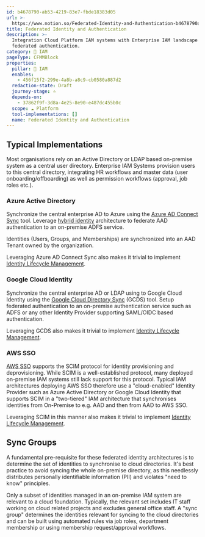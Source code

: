 ```yaml
---
id: b4678790-ab53-4219-83e7-fbde18383d05
url: >-
  https://www.notion.so/Federated-Identity-and-Authentication-b4678790ab53421983e7fbde18383d05
title: Federated Identity and Authentication
description: >-
  Integration Cloud Platform IAM systems with Enterprise IAM landscape incl.
  federated authentication. 
category: 🔐 IAM
pageType: CFMMBlock
properties:
  pillar: 🔐 IAM
  enables:
    - 456f15f2-299e-4a8b-a8c9-cb0580a887d2
  redaction-state: Draft
  journey-stage: ⭐️
  depends-on:
    - 37862f9f-3d8a-4e25-8e90-e487dc455b0c
  scope: ☁️ Platform
  tool-implementations: []
  name: Federated Identity and Authentication
---
```


## Typical Implementations

Most organisations rely on an Active Directory or LDAP based on-premise system as a central user directory. Enterprise IAM Systems provision users to this central directory, integrating HR workflows and master data (user onboarding/offboarding) as well as permission workflows (approval, job roles etc.).

### Azure Active Directory

Synchronize the central enterprise AD to Azure using the [Azure AD Connect Sync](https://docs.microsoft.com/en-us/azure/active-directory/hybrid/how-to-connect-sync-whatis) tool. Leverage [hybrid identity](https://docs.microsoft.com/en-us/azure/active-directory/hybrid/) architecture to federate AAD authentication to an on-premise ADFS service.

Identities (Users, Groups, and Memberships) are synchronized into an AAD Tenant owned by the organization.

Leveraging Azure AD Connect Sync also makes it trivial to implement [Identity Lifecycle Management](./identity-lifecycle-management.md).

### Google Cloud Identity

Synchronize the central enterprise AD or LDAP using to Google Cloud Identity using the [Google Cloud Directory Sync](https://support.google.com/a/answer/106368?hl=en) (GCDS) tool. Setup federated authentication to an on-premise authentication service such as ADFS or any other Identity Provider supporting SAML/OIDC based authentication.

Leveraging GCDS also makes it trivial to implement [Identity Lifecycle Management](./identity-lifecycle-management.md).

### AWS SSO

[AWS SSO](https://aws.amazon.com/single-sign-on/) supports the SCIM protocol for identity provisioning and deprovisioning. While SCIM is a well-established protocol, many deployed on-premise IAM systems still lack support for this protocol. Typical IAM architectures deploying AWS SSO therefore use a "cloud-enabled" Identity Provider such as Azure Active Directory or Google Cloud Identity that supports SCIM in a "two-tiered" IAM architecture that synchronises identities from On-Premise to e.g. AAD and then from AAD to AWS SSO.

Leveraging SCIM in this manner also makes it trivial to implement [Identity Lifecycle Management](./identity-lifecycle-management.md).

## Sync Groups

A fundamental pre-requisite for these federated identity architectures is to determine the set of identities to synchronise to cloud directories. It's best practice to avoid syncing the whole on-premise directory, as this needlessly distributes personally identifiable information (PII) and violates "need to know" principles.

Only a subset of identities managed in an on-premise IAM system are relevant to a cloud foundation. Typically, the relevant set includes IT staff working on cloud related projects and excludes general office staff. A "sync group" determines the identities relevant for syncing to the cloud directories and can be built using automated rules via job roles, department membership or using membership request/approval workflows.